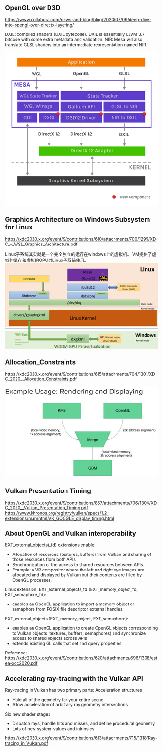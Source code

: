 
## OpenGL over D3D

https://www.collabora.com/news-and-blog/blog/2020/07/09/deep-dive-into-opengl-over-directx-layering/

DXIL: compiled shaders (DXIL bytecode). DXIL is essentially LLVM 3.7 bitcode with some extra metadata and validation.
NIR: Mesa will also translate GLSL shaders into an intermediate representation named NIR.

![d3d12-architecture](d3d12-architecture.png)

## Graphics Architecture on Windows Subsystem for Linux 
https://xdc2020.x.org/event/9/contributions/610/attachments/700/1295/XDC_-_WSL_Graphics_Architecture.pdf

Linux子系统其实就是一个完全独立的运行在windows上的虚拟机。
VM提供了虚拟的显存和虚拟的GPU供Linux子系统使用。
![GraphicsOnWSL](GraphicsOnWSL.JPG)


## Allocation_Constraints

https://xdc2020.x.org/event/9/contributions/615/attachments/704/1301/XDC_2020__Allocation_Constraints.pdf

![AllocationConstraints](AllocationConstraints.JPG)

## Vulkan Presentation Timing

https://xdc2020.x.org/event/9/contributions/867/attachments/706/1304/XDC_2020__Vulkan_Presentation_Timing.pdf
https://www.khronos.org/registry/vulkan/specs/1.2-extensions/man/html/VK_GOOGLE_display_timing.html


## About OpenGL and Vulkan interoperability
EXT_external_objects(_fd) extensions enable:
- Allocation of resources (textures, buffers) from Vulkan and sharing
of those resources from both APIs
- Synchronization of the access to shared resources between APIs.
- Example: a VR compositor where the left and right eye images are allocated and
displayed by Vulkan but their contents are filled by OpenGL processes.


Linux extension:
EXT_external_objects_fd (EXT_memory_object_fd, EXT_semaphore_fd):
- enables an OpenGL application to import a memory object or semaphore
from POSIX file descriptor external handles

EXT_external_objects (EXT_memory_object, EXT_semaphore):
- enables an OpenGL application to create OpenGL objects corresponding to
Vulkan objects (textures, buffers, semaphores) and synchronize access to
shared objects across APIs
- extends existing GL calls that set and query properties


Reference:
https://xdc2020.x.org/event/9/contributions/620/attachments/696/1308/estea-xdc2020.pdf


## Accelerating ray-tracing with the Vulkan API
Ray-tracing in Vulkan has two primary parts:
Acceleration structures
- Hold all of the geometry for your entire scene
- Allow acceleration of arbitrary ray geometry intersections

Six new shader stages
- Dispatch rays, handle hits and misses, and define procedural geometry
- Lots of new system-values and intrinsics

https://xdc2020.x.org/event/9/contributions/613/attachments/715/1318/Ray-tracing_in_Vulkan.pdf